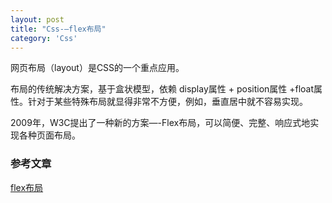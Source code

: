 ```yaml
---
layout: post
title: "Css-—flex布局"
category: 'Css'
---
```


网页布局（layout）是CSS的一个重点应用。

布局的传统解决方案，基于盒状模型，依赖 display属性 + position属性 +float属性。针对于某些特殊布局就显得非常不方便，例如，垂直居中就不容易实现。

2009年，W3C提出了一种新的方案—-Flex布局，可以简便、完整、响应式地实现各种页面布局。

### 参考文章

[flex布局](https://juejin.cn/post/6844903843830956045#flex-direction)